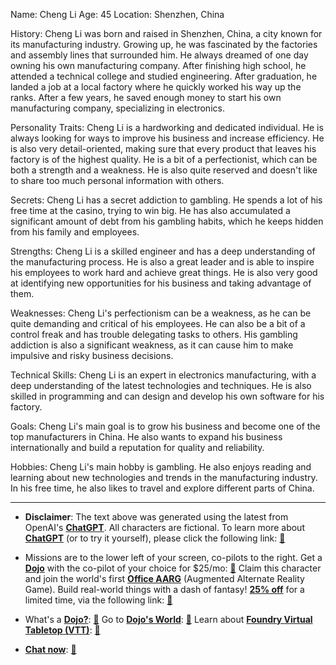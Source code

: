 Name: Cheng Li
Age: 45
Location: Shenzhen, China

History: Cheng Li was born and raised in Shenzhen, China, a city known for its manufacturing industry. Growing up, he was fascinated by the factories and assembly lines that surrounded him. He always dreamed of one day owning his own manufacturing company. After finishing high school, he attended a technical college and studied engineering. After graduation, he landed a job at a local factory where he quickly worked his way up the ranks. After a few years, he saved enough money to start his own manufacturing company, specializing in electronics.

Personality Traits: Cheng Li is a hardworking and dedicated individual. He is always looking for ways to improve his business and increase efficiency. He is also very detail-oriented, making sure that every product that leaves his factory is of the highest quality. He is a bit of a perfectionist, which can be both a strength and a weakness. He is also quite reserved and doesn't like to share too much personal information with others.

Secrets: Cheng Li has a secret addiction to gambling. He spends a lot of his free time at the casino, trying to win big. He has also accumulated a significant amount of debt from his gambling habits, which he keeps hidden from his family and employees.

Strengths: Cheng Li is a skilled engineer and has a deep understanding of the manufacturing process. He is also a great leader and is able to inspire his employees to work hard and achieve great things. He is also very good at identifying new opportunities for his business and taking advantage of them.

Weaknesses: Cheng Li's perfectionism can be a weakness, as he can be quite demanding and critical of his employees. He can also be a bit of a control freak and has trouble delegating tasks to others. His gambling addiction is also a significant weakness, as it can cause him to make impulsive and risky business decisions.

Technical Skills: Cheng Li is an expert in electronics manufacturing, with a deep understanding of the latest technologies and techniques. He is also skilled in programming and can design and develop his own software for his factory.

Goals: Cheng Li's main goal is to grow his business and become one of the top manufacturers in China. He also wants to expand his business internationally and build a reputation for quality and reliability.

Hobbies: Cheng Li's main hobby is gambling. He also enjoys reading and learning about new technologies and trends in the manufacturing industry. In his free time, he also likes to travel and explore different parts of China.
 

---
* **Disclaimer**: The text above was generated using the latest from OpenAI's [**ChatGPT**](https://openai.com/blog/chatgpt/).  All characters are fictional.  To learn more about [**ChatGPT**](https://openai.com/blog/chatgpt/) (or to try it yourself), please click the following link: [:closed_book:](https://openai.com/blog/chatgpt/)

* Missions are to the lower left of your screen, co-pilots to the right. Get a [**Dojo**](https://workmates.live/marketplace) with the co-pilot of your choice for $25/mo: [:green_book:](https://workmates.live/marketplace) Claim this character and join the world's first [**Office AARG**](https://dojos.world) (Augmented Alternate Reality Game). Build real-world things with a dash of fantasy! [**25% off**](https://blog.workmates.live/deal-on-a-dojo) for a limited time, via the following link: [:green_book:](https://blog.workmates.live/deal-on-a-dojo) 

* What's a [**Dojo?**](https://workdojos.com): [:blue_book:](https://workdojos.com)  Go to [**Dojo's World**](https://dojos.world): [:blue_book:](https://dojos.world)  Learn about [**Foundry Virtual Tabletop (VTT)**](https://foundryvtt.com): [:closed_book:](https://foundryvtt.com/)

* [**Chat now**](https://chat.workmates.live/channel/support): [:ledger:](https://chat.workmates.live/channel/support)